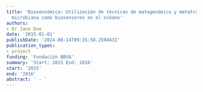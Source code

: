 ```yaml
---
title: 'Biosensómica: Utilización de técnicas de matagenómica y metatranscriptómica
  microbiana como biosensores en el océano'
authors:
- Dr Jane Doe
date: '2015-01-01'
publishDate: '2024-08-14T09:35:58.259443Z'
publication_types:
- project
funding: 'Fundación BBVA'
summary: 'Start: 2015 End: 2016'
start: '2015'
end: '2016'
abstract: ' - '
---
```

